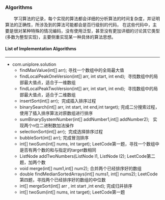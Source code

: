 ### **Algorithms**
　　学习算法的记录，每个实现的算法都会详细的分析算法的时间复杂度，并证明算法的正确性，所涉及到的算法可能都会是百行级别的代码，
在这些代码中，主要是很对某种特殊的情况编码，没有使用泛型，甚至没有更加详细的讨论其它类型(多数为整型实现)，主要侧重实现某一种具体的算法思想。

#### **List of Implementation Algorithms**
***
* com.uniplore.solution
    * findMaxValue(int[] arr); 寻找一个数组中的全局最大值
    * findLocalPeakOneVersion(int[] arr, int start, int end);  寻找数组中的局部最大值点，适合于一维数组
    * findLocalPeakTwoVersion(int[] arr, int start, int end);  寻找数组中的局部最大值点，适合于二维数组
    * insertSort(int[] arr);  完成插入排序过程
    * binarySearch(int[] arr, int start, int end,int target);  完成二分搜索过程，使用了插入排序算法对原数组进行排序
    * sumBinarySystemNumber(int[] addNumber1,int[] addNumber2);   实现两个n位二进制数加法操作
    * selectionSort(int[] arr);  完成选择排序过程
    * bubbleSort(int[] arr); 完成冒泡排序
    * int[] twoSum(int[] nums, int target);   LeetCode第一题，寻找一个数组中是否有两个数的和与指定的target数相同
    * ListNode addTwoNumbers(ListNode l1, ListNode l2);  LeetCode第二题，加两个数
    * void merge(int[] num1,int[] num2); 合并两个已经排序好的数组
    * double findMedianSortedArrays(int[] nums1, int[] nums2);  LeetCode第四题，寻找两个已经排序好的数组的中位数
    * int[] mergeSort(int[] arr , int start ,int end);  完成归并排序
    * int[] twoSum(int[] nums, int target); LeetCode第一题
